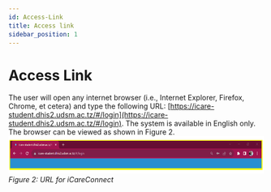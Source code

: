 ```yaml
---
id: Access-Link
title: Access link
sidebar_position: 1
---
```


# Access Link

The user will open any internet browser (i.e., Internet Explorer, Firefox, Chrome, et cetera) and type the following URL: [https://icare-student.dhis2.udsm.ac.tz/#/login](https://icare-student.dhis2.udsm.ac.tz/#/login). The system is available in English only. The browser can be viewed as shown in Figure 2.
![alt text](<../../static/img/URL for iCareConnect.PNG>)
*Figure 2: URL for iCareConnect*
